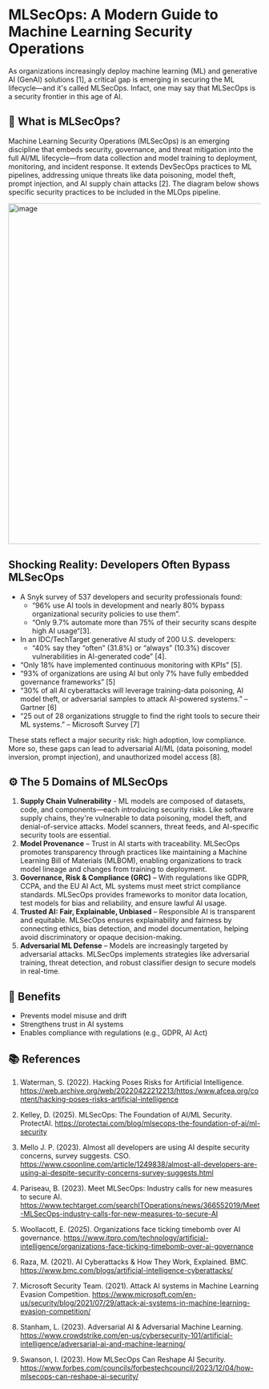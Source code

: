 # MLSecOps: A Modern Guide to Machine Learning Security Operations

As organizations increasingly deploy machine learning (ML) and generative AI (GenAI) solutions [1], a critical gap is emerging in securing the ML lifecycle—and it's called MLSecOps. Infact, one may say that MLSecOps is a security frontier in this age of AI. 

## 📍 What is MLSecOps?

Machine Learning Security Operations (MLSecOps) is an emerging discipline that embeds security, governance, and threat mitigation into the full AI/ML lifecycle—from data collection and model training to deployment, monitoring, and incident response. It extends DevSecOps practices to ML pipelines, addressing unique threats like data poisoning, model theft, prompt injection, and AI supply chain attacks [2]. The diagram below shows specific security practices to be included in the MLOps pipeline. 

<img width="975" height="681" alt="image" src="https://github.com/user-attachments/assets/ab50fa2e-94aa-4c02-acb1-e3b9bf8b2552" />

## Shocking Reality: Developers Often Bypass MLSecOps

*	A Snyk survey of 537 developers and security professionals found:
      - “96% use AI tools in development and nearly 80% bypass organizational security policies to use them”. 
      - “Only 9.7% automate more than 75% of their security scans despite high AI usage“[3].
*	In an IDC/TechTarget generative AI study of 200 U.S. developers:
      - “40% say they “often” (31.8%) or “always” (10.3%) discover vulnerabilities in AI-generated code” [4]. 
*	“Only 18% have implemented continuous monitoring with KPIs” [5].
*	“93% of organizations are using AI but only 7% have fully embedded governance frameworks” [5]
*	“30% of all AI cyberattacks will leverage training-data poisoning, AI model theft, or adversarial samples to attack AI-powered systems.” – Gartner [6]
*	“25 out of 28 organizations struggle to find the right tools to secure their ML systems.” – Microsoft Survey [7]

These stats reflect a major security risk: high adoption, low compliance. More so, these gaps can lead to adversarial AI/ML (data poisoning, model inversion, prompt injection), and unauthorized model access [8].


## ⚙️ The 5 Domains of MLSecOps
1. **Supply Chain Vulnerability** - ML models are composed of datasets, code, and components—each introducing security risks. Like software supply chains, they're vulnerable to data poisoning, model theft, and denial-of-service attacks. Model scanners, threat feeds, and AI-specific security tools are essential.
2. **Model Provenance** – Trust in AI starts with traceability. MLSecOps promotes transparency through practices like maintaining a Machine Learning Bill of Materials (MLBOM), enabling organizations to track model lineage and changes from training to deployment.
3. **Governance, Risk & Compliance (GRC)** – With regulations like GDPR, CCPA, and the EU AI Act, ML systems must meet strict compliance standards. MLSecOps provides frameworks to monitor data location, test models for bias and reliability, and ensure lawful AI usage.
4. **Trusted AI: Fair, Explainable, Unbiased** – Responsible AI is transparent and equitable. MLSecOps ensures explainability and fairness by connecting ethics, bias detection, and model documentation, helping avoid discriminatory or opaque decision-making.
5. **Adversarial ML Defense** – Models are increasingly targeted by adversarial attacks. MLSecOps implements strategies like adversarial training, threat detection, and robust classifier design to secure models in real-time.


## 🚀 Benefits
- Prevents model misuse and drift
- Strengthens trust in AI systems
- Enables compliance with regulations (e.g., GDPR, AI Act)



## 📚 References
1.	Waterman, S. (2022). Hacking Poses Risks for Artificial Intelligence. https://web.archive.org/web/20220422212213/https:/www.afcea.org/content/hacking-poses-risks-artificial-intelligence 

2.	Kelley, D. (2025). MLSecOps: The Foundation of AI/ML Security. ProtectAI. https://protectai.com/blog/mlsecops-the-foundation-of-ai/ml-security 
3.	Mello J. P. (2023). Almost all developers are using AI despite security concerns, survey suggests. CSO. https://www.csoonline.com/article/1249838/almost-all-developers-are-using-ai-despite-security-concerns-survey-suggests.html 
4.	Pariseau, B. (2023). Meet MLSecOps: Industry calls for new measures to secure AI. https://www.techtarget.com/searchITOperations/news/366552019/Meet-MLSecOps-industry-calls-for-new-measures-to-secure-AI 
5.	Woollacott, E. (2025). Organizations face ticking timebomb over AI governance. https://www.itpro.com/technology/artificial-intelligence/organizations-face-ticking-timebomb-over-ai-governance  
6.	Raza, M. (2021). AI Cyberattacks & How They Work, Explained. BMC. https://www.bmc.com/blogs/artificial-intelligence-cyberattacks/ 
7.	Microsoft Security Team. (2021). Attack AI systems in Machine Learning Evasion Competition. https://www.microsoft.com/en-us/security/blog/2021/07/29/attack-ai-systems-in-machine-learning-evasion-competition/ 
8.	Stanham, L. (2023). Adversarial AI & Adversarial Machine Learning. https://www.crowdstrike.com/en-us/cybersecurity-101/artificial-intelligence/adversarial-ai-and-machine-learning/ 
9.	Swanson, I. (2023). How MLSecOps Can Reshape AI Security. https://www.forbes.com/councils/forbestechcouncil/2023/12/04/how-mlsecops-can-reshape-ai-security/  
